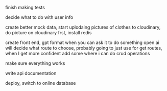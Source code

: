 finish making tests

decide what to do with user info 

create better mock data, start uplodaing pictures of clothes to cloudinary, do picture on cloudinary frst, install redis

create front end, gpt format when you can ask it to do something open ai will decide what route to choose, probably going to just use for get routes, when I get more confident add some where i can do crud operations

make sure everything works 

write api documentation


deploy, switch to online database